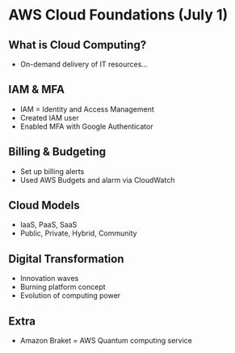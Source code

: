 # AWS Cloud Foundations (July 1)

## What is Cloud Computing?
- On-demand delivery of IT resources...

## IAM & MFA
- IAM = Identity and Access Management
- Created IAM user
- Enabled MFA with Google Authenticator

## Billing & Budgeting
- Set up billing alerts
- Used AWS Budgets and alarm via CloudWatch

## Cloud Models
- IaaS, PaaS, SaaS
- Public, Private, Hybrid, Community

## Digital Transformation
- Innovation waves
- Burning platform concept
- Evolution of computing power

## Extra
- Amazon Braket = AWS Quantum computing service
